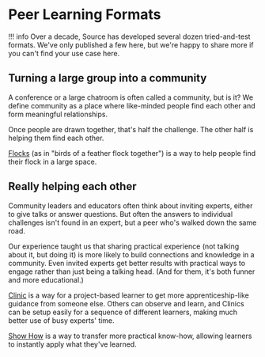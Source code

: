 # Peer Learning Formats

!!! info 
    Over a decade, Source has developed several dozen tried-and-test formats.  We've only published a few here, but we're happy to share more if you can't find your use case here.


## Turning a large group into a community

A conference or a large chatroom is often called a community, but is it?  We define community as a place where like-minded people find each other and form meaningful relationships.

Once people are drawn together, that's half the challenge.  The other half is helping them find each other.

[Flocks](/formats/flocks) (as in "birds of a feather flock together") is a way to help people find their flock in a large space.

## Really helping each other

Community leaders and educators often think about inviting experts, either to give talks or answer questions.  But often the answers to individual challenges isn't found in an expert, but a peer who's walked down the same road.

Our experience taught us that sharing practical experience (not talking about it, but doing it) is more likely to build connections and knowledge in a community.  Even invited experts get better results with practical ways to engage rather than just being a talking head. (And for them, it's both funner and more educational.)

[Clinic](/formats/clinic) is a way for a project-based learner to get more apprenticeship-like guidance from someone else. Others can observe and learn, and Clinics can be setup easily for a sequence of different learners, making much better use of busy experts' time.

[Show How](/formats/show-how) is a way to transfer more practical know-how, allowing learners to instantly apply what they've learned. 




